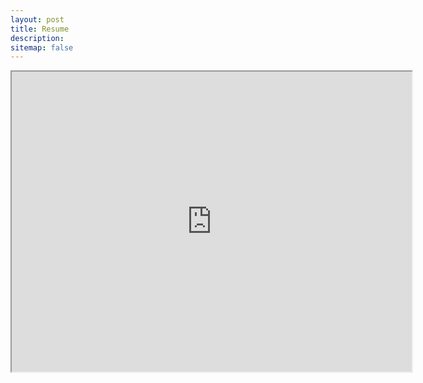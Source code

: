 ```yaml
---
layout: post
title: Resume
description: 
sitemap: false
---
```


<iframe src="https://drive.google.com/file/d/1X2lwms476m5GAtLYTG9xfrKXTTMAa091/preview" width="640" height="480" allow="autoplay"></iframe>
